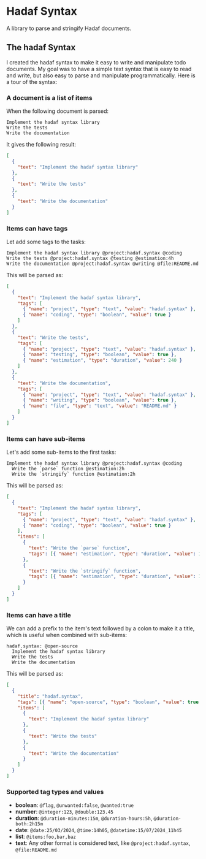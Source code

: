 # Hadaf Syntax

A library to parse and stringify Hadaf documents.

## The hadaf Syntax

I created the hadaf syntax to make it easy to write and manipulate todo documents. My goal was to have a simple text syntax that is easy to read and write, but also easy to parse and manipulate programmatically. Here is a tour of the syntax:

### A document is a list of items

When the following document is parsed:

```
Implement the hadaf syntax library
Write the tests
Write the documentation
```

It gives the following result:

```json
[
  {
    "text": "Implement the hadaf syntax library"
  },
  {
    "text": "Write the tests"
  },
  {
    "text": "Write the documentation"
  }
]
```

### Items can have tags

Let add some tags to the tasks:

```
Implement the hadaf syntax library @project:hadaf.syntax @coding
Write the tests @project:hadaf.syntax @testing @estimation:4h
Write the documentation @project:hadaf.syntax @writing @file:README.md
```

This will be parsed as:

```json
[
  {
    "text": "Implement the hadaf syntax library",
    "tags": [
      { "name": "project", "type": "text", "value": "hadaf.syntax" },
      { "name": "coding", "type": "boolean", "value": true }
    ]
  },
  {
    "text": "Write the tests",
    "tags": [
      { "name": "project", "type": "text", "value": "hadaf.syntax" },
      { "name": "testing", "type": "boolean", "value": true },
      { "name": "estimation", "type": "duration", "value": 240 }
    ]
  },
  {
    "text": "Write the documentation",
    "tags": [
      { "name": "project", "type": "text", "value": "hadaf.syntax" },
      { "name": "writing", "type": "boolean", "value": true },
      { "name": "file", "type": "text", "value": "README.md" }
    ]
  }
]
```

### Items can have sub-items

Let's add some sub-items to the first tasks:

```
Implement the hadaf syntax library @project:hadaf.syntax @coding
  Write the `parse` function @estimation:2h
  Write the `stringify` function @estimation:2h
```

This will be parsed as:

```json
[
  {
    "text": "Implement the hadaf syntax library",
    "tags": [
      { "name": "project", "type": "text", "value": "hadaf.syntax" },
      { "name": "coding", "type": "boolean", "value": true }
    ],
    "items": [
      {
        "text": "Write the `parse` function",
        "tags": [{ "name": "estimation", "type": "duration", "value": 120 }]
      },
      {
        "text": "Write the `stringify` function",
        "tags": [{ "name": "estimation", "type": "duration", "value": 120 }]
      }
    ]
  }
]
```

### Items can have a title

We can add a prefix to the item's text followed by a colon to make it a title, which is useful when combined with sub-items:

```
hadaf.syntax: @open-source
  Implement the hadaf syntax library
  Write the tests
  Write the documentation
```

This will be parsed as:

```json
[
  {
    "title": "hadaf.syntax",
    "tags": [{ "name": "open-source", "type": "boolean", "value": true }],
    "items": [
      {
        "text": "Implement the hadaf syntax library"
      },
      {
        "text": "Write the tests"
      },
      {
        "text": "Write the documentation"
      }
    ]
  }
]
```

### Supported tag types and values

- **boolean**: `@flag`, `@unwanted:false`, `@wanted:true`
- **number**: `@integer:123`, `@double:123.45`
- **duration**: `@duration-minutes:15m`, `@duration-hours:5h`, `@duration-both:2h15m`
- **date**: `@date:25/03/2024`, `@time:14h05`, `@datetime:15/07/2024_11h45`
- **list**: `@items:foo,bar,baz`
- **text**: Any other format is considered text, like `@project:hadaf.syntax`, `@file:README.md`
